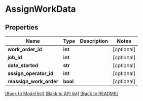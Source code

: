 # AssignWorkData

## Properties
Name | Type | Description | Notes
------------ | ------------- | ------------- | -------------
**work_order_id** | **int** |  | [optional] 
**job_id** | **int** |  | [optional] 
**date_started** | **str** |  | [optional] 
**assign_operator_id** | **int** |  | [optional] 
**reassign_work_order** | **bool** |  | [optional] 

[[Back to Model list]](../README.md#documentation-for-models) [[Back to API list]](../README.md#documentation-for-api-endpoints) [[Back to README]](../README.md)

